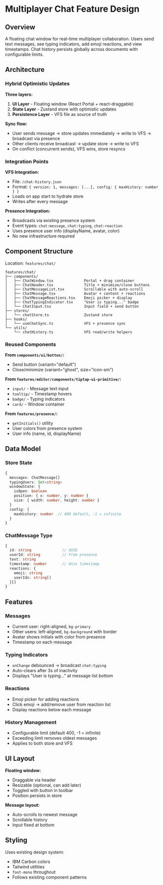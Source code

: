 # Multiplayer Chat Feature Design

## Overview

A floating chat window for real-time multiplayer collaboration. Users send text messages, see typing
indicators, add emoji reactions, and view timestamps. Chat history persists globally across
documents with configurable limits.

## Architecture

### Hybrid Optimistic Updates

**Three layers:**

1. **UI Layer** - Floating window (React Portal + react-draggable)
2. **State Layer** - Zustand store with optimistic updates
3. **Persistence Layer** - VFS file as source of truth

**Sync flow:**

- User sends message → store updates immediately → write to VFS → broadcast via presence
- Other clients receive broadcast → update store → write to VFS
- On conflict (concurrent sends), VFS wins, store resyncs

### Integration Points

**VFS Integration:**

- File: `/chat-history.json`
- Format: `{ version: 1, messages: [...], config: { maxHistory: number } }`
- Loads on app start to hydrate store
- Writes after every message

**Presence Integration:**

- Broadcasts via existing presence system
- Event types: `chat:message`, `chat:typing`, `chat:reaction`
- Uses presence user info (displayName, avatar, color)
- No new infrastructure required

## Component Structure

Location: `features/chat/`

```
features/chat/
├── components/
│   ├── ChatWindow.tsx              Portal + drag container
│   ├── ChatHeader.tsx              Title + minimize/close buttons
│   ├── ChatMessageList.tsx         Scrollable with auto-scroll
│   ├── ChatMessage.tsx             Avatar + content + reactions
│   ├── ChatMessageReactions.tsx    Emoji picker + display
│   ├── ChatTypingIndicator.tsx     "User is typing..." badge
│   └── ChatInput.tsx               Input field + send button
├── stores/
│   └── chatStore.ts                Zustand store
├── hooks/
│   └── useChatSync.ts              VFS + presence sync
└── utils/
    └── chatHistory.ts              VFS read/write helpers
```

### Reused Components

**From `components/ui/button/`:**

- Send button (variant="default")
- Close/minimize (variant="ghost", size="icon-sm")

**From `features/editor/components/tiptap-ui-primitive/`:**

- `input/` - Message text input
- `tooltip/` - Timestamp hovers
- `badge/` - Typing indicators
- `card/` - Window container

**From `features/presence/`:**

- `getInitials()` utility
- User colors from presence system
- User info (name, id, displayName)

## Data Model

### Store State

```typescript
{
  messages: ChatMessage[]
  typingUsers: Set<string>
  windowState: {
    isOpen: boolean
    position: { x: number, y: number }
    size: { width: number, height: number }
  }
  config: {
    maxHistory: number  // 400 default, -1 = infinite
  }
}
```

### ChatMessage Type

```typescript
{
  id: string              // UUID
  userId: string          // From presence
  text: string
  timestamp: number       // Unix timestamp
  reactions: {
    emoji: string
    userIds: string[]
  }[]
}
```

## Features

### Messages

- Current user: right-aligned, `bg-primary`
- Other users: left-aligned, `bg-background` with border
- Avatar shows initials with color from presence
- Timestamp on each message

### Typing Indicators

- `onChange` debounced → broadcast `chat:typing`
- Auto-clears after 3s of inactivity
- Displays "User is typing..." at message list bottom

### Reactions

- Emoji picker for adding reactions
- Click emoji → add/remove user from reaction list
- Display reactions below each message

### History Management

- Configurable limit (default 400, -1 = infinite)
- Exceeding limit removes oldest messages
- Applies to both store and VFS

## UI Layout

**Floating window:**

- Draggable via header
- Resizable (optional, can add later)
- Toggled with button in toolbar
- Position persists in store

**Message layout:**

- Auto-scrolls to newest message
- Scrollable history
- Input fixed at bottom

## Styling

Uses existing design system:

- IBM Carbon colors
- Tailwind utilities
- `font-mono` throughout
- Follows existing component patterns
